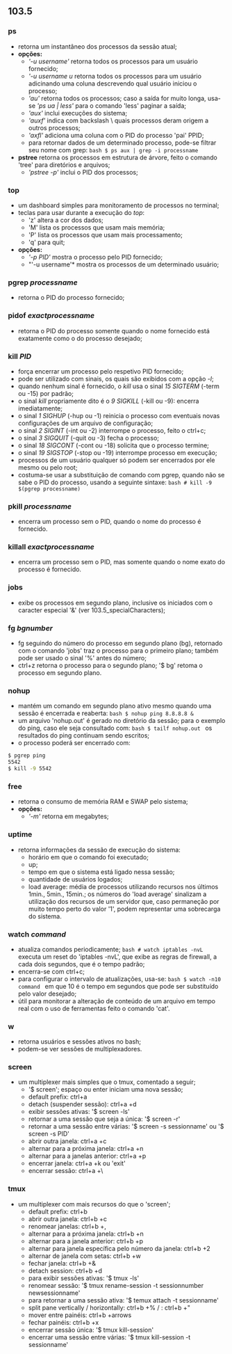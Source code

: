 ## 103.5

### __ps__
- retorna um instantâneo dos processos da sessão atual;
- __opções:__
	- *'-u username'* retorna todos os processos para um usuário fornecido;
	- *'-u username u* retorna todos os processos para um usuário adicinando
	uma coluna descrevendo qual usuário iniciou o processo;
	- *'au'* retorna todos os processos; caso a saída for muito longa,
	usa-se *'ps ua | less'* para o comando 'less' paginar a saída;
	- *'aux'* inclui execuções do sistema;
	- *'auxf'* indica com backslash \\ quais processos deram origem a outros
	processos;
	- *'axfl'* adiciona uma coluna com o PID do processo 'pai' PPID;
	- para retornar dados de um determinado processo, pode-se filtrar seu nome
	com grep: 
```bash $ ps aux | grep -i processname ```
- __pstree__ retorna os processos em estrutura de árvore, feito o comando 
'tree' para diretórios e arquivos;
	- *'pstree -p'* inclui o PID dos processos;

### __top__
- um dashboard simples para monitoramento de processos no terminal;
- teclas para usar durante a execução do *top*:
	- 'z' altera a cor dos dados;
	- 'M' lista os processos que usam mais memória;
	- 'P' lista os processos que usam mais processamento;
	- 'q' para quit;
- __opções:__
	- *'-p PID'* mostra o processo pelo PID fornecido;
	- "'-u username'* mostra os processos de um determinado usuário;
	
### __pgrep *processname*__
- retorna o PID do processo fornecido;

### __pidof *exactprocessname*__
- retorna o PID do processo somente quando o nome fornecido está exatamente como o
do processo desejado;

### __kill *PID*__
- força encerrar um processo pelo respetivo PID fornecido;
- pode ser utilizado com sinais, os quais são exibidos com a opção *-l*;
- quando nenhum sinal é fornecido, o *kill* usa o sinal *15 SIGTERM* \(-term ou -15) por padrão;
- o sinal *kill* propriamente dito é o *9 SIGKILL* \(-kill ou -9): encerra imediatamente;
- o sinal *1 SIGHUP* \(-hup ou -1) reinicia o processo com eventuais novas configurações de um arquivo
de configuração;
- o sinal *2 SIGINT* \(-int ou -2) interrompe o processo, feito o ctrl+c;
- o sinal *3 SIGQUIT* \(-quit ou -3) fecha o processo;
- o sinal *18 SIGCONT* \(-cont ou -18) solicita que o processo termine;
- o sinal *19 SIGSTOP* \(-stop ou -19) interrompe processo em execução;
- processos de um usuário qualquer só podem ser encerrados por ele mesmo ou pelo root;
- costuma-se usar a substituição de comando com pgrep, quando não se sabe o 
PID do processo, usando a seguinte sintaxe:
```bash # kill -9 $(pgrep processname) ```

### __pkill *processname*__
- encerra um processo sem o PID, quando o nome do processo é fornecido.

### __killall *exactprocessname*__
- encerra um processo sem o PID, mas somente quando o nome exato do processo é fornecido.

### __jobs__
- exibe os processos em segundo plano, inclusive os iniciados com o caracter especial '&' 
\(ver 103.5_specialCharacters);

### __fg *bgnumber*__
- fg seguindo do número do processo em segundo plano \(bg), retornado com o comando 'jobs'
traz o processo para o primeiro plano; também pode ser usado o sinal '%' antes do número;
- ctrl+z retorna o processo para o segundo plano; '$ bg' retoma o processo em segundo plano.

### __nohup__
- mantém um comando em segundo plano ativo mesmo quando uma sessão é encerrada e reaberta:
```bash $ nohup ping 8.8.8.8 & ```
- um arquivo 'nohup.out' é gerado no diretório da sessão; para o exemplo do ping, caso
ele seja consultado com:
```bash $ tailf nohup.out ```
os resultados do ping continuam sendo escritos;
- o processo poderá ser encerrado com:
```bash
$ pgrep ping
5542
$ kill -9 5542
```

### __free__
- retorna o consumo de memória RAM e SWAP pelo sistema;
- __opções:__
	- *'-m'* retorna em megabytes;

### __uptime__
- retorna informações da sessão de execução do sistema:
	- horário em que o comando foi executado;
	- up;
	- tempo em que o sistema está ligado nessa sessão;
	- quantidade de usuários logados;
	- load average: média de processos utilizando recursos nos últimos 1min., 5min., 15min.;
os números do 'load average' sinalizam a utilização dos recursos de um servidor que, caso
permaneção por muito tempo perto do valor '1', podem representar uma sobrecarga do sistema.
	
### __watch *command*__
- atualiza comandos periodicamente;
```bash # watch iptables -nvL ```
executa um reset do 'iptables -nvL', que exibe as regras de firewall, a cada dois segundos,
que é o tempo padrão;
- encerra-se com ctrl+c;
- para configurar o intervalo de atualizações, usa-se:
```bash $ watch -n10 command ```
em que 10 é o tempo em segundos que pode ser substituído pelo valor desejado;
- útil para monitorar a alteração de conteúdo de um arquivo em tempo real com o uso de ferramentas
feito o comando 'cat'.

### __w__
- retorna usuários e sessões ativos no bash;
- podem-se ver sessões de multiplexadores.

### __screen__
- um multiplexer mais simples que o tmux, comentado a seguir;
	- '$ screen'; espaço ou enter iniciam uma nova sessão;
	- default prefix: ctrl+a
	- detach \(suspender sessão): ctrl+a +d
	- exibir sessões ativas: '$ screen -ls' 
	- retornar a uma sessão que seja a única: '$ screen -r'
	- retornar a uma sessão entre várias: '$ screen -s sessionname'
		ou '$ screen -s PID'
	- abrir outra janela: ctrl+a +c
	- alternar para a próxima janela: ctrl+a +n
	- alternar para a janelas anterior: ctrl+a +p
	- encerrar janela: ctrl+a +k ou 'exit'
	- encerrar sessão: ctrl+a +\

### __tmux__
- um multiplexer com mais recursos do que o 'screen';
	- default prefix: ctrl+b
	- abrir outra janela: ctrl+b +c
	- renomear janelas: ctrl+b +,
	- alternar para a próxima janela: ctrl+b +n
	- alternar para a janela anterior: ctrl+b +p
	- alternar para janela específica pelo número da janela: ctrl+b +2
	- alternar de janela com setas: ctrl+b +w
	- fechar janela: ctrl+b +&
	- detach session: ctrl+b +d
	- para exibir sessões ativas: '$ tmux -ls' 
	- renomear sessão: '$ tmux rename-session -t sessionnumber newsessionname'
	- para retornar a uma sessão ativa: '$ temux attach -t sessionname'
	- split pane vertically / horizontally: ctrl+b +% / : ctrl+b +" 
	- mover entre painéis: ctrl+b +arrows
	- fechar painéis: ctrl+b +x
	- encerrar sessão única: '$ tmux kill-session'
	- encerrar uma sessão entre várias: '$ tmux kill-session -t sessionname'